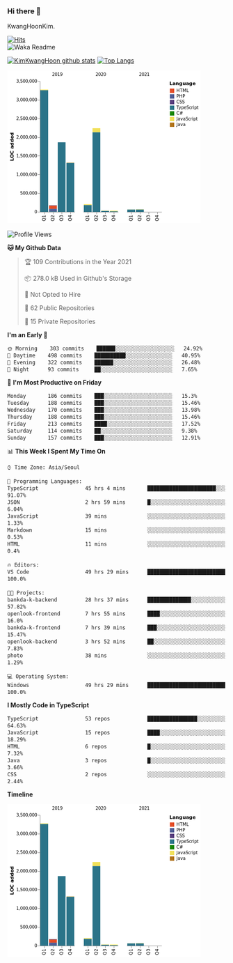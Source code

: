 ### Hi there 👋

KwangHoonKim.

[![Hits](https://hits.seeyoufarm.com/api/count/incr/badge.svg?url=https%3A%2F%2Fgithub.com%2Frhkdgns95)](https://hits.seeyoufarm.com)  
![Waka Readme](https://github.com/rhkdgns95/rhkdgns95/workflows/Waka%20Readme/badge.svg)

[![KimKwangHoon github stats](https://github-readme-stats.vercel.app/api?username=rhkdgns95&show_icons=true)](https://github.com/rhkdgns95/github-readme-stats)   [![Top Langs](https://github-readme-stats.vercel.app/api/top-langs/?username=rhkdgns95&layout=compact)](https://github.com/rhkdgns95/github-readme-stats)   


![Chart not found](https://raw.githubusercontent.com/rhkdgns95/rhkdgns95/master/charts/bar_graph.png) 



<!--START_SECTION:waka-->
![Profile Views](http://img.shields.io/badge/Profile%20Views-120-blue)

**🐱 My Github Data** 

> 🏆 109 Contributions in the Year 2021
 > 
> 📦 278.0 kB Used in Github's Storage 
 > 
> 🚫 Not Opted to Hire
 > 
> 📜 62 Public Repositories 
 > 
> 🔑 15 Private Repositories  
 > 
**I'm an Early 🐤** 

```text
🌞 Morning    303 commits    ██████░░░░░░░░░░░░░░░░░░░   24.92% 
🌆 Daytime    498 commits    ██████████░░░░░░░░░░░░░░░   40.95% 
🌃 Evening    322 commits    ██████░░░░░░░░░░░░░░░░░░░   26.48% 
🌙 Night      93 commits     ██░░░░░░░░░░░░░░░░░░░░░░░   7.65%

```
📅 **I'm Most Productive on Friday** 

```text
Monday       186 commits    ███░░░░░░░░░░░░░░░░░░░░░░   15.3% 
Tuesday      188 commits    ███░░░░░░░░░░░░░░░░░░░░░░   15.46% 
Wednesday    170 commits    ███░░░░░░░░░░░░░░░░░░░░░░   13.98% 
Thursday     188 commits    ███░░░░░░░░░░░░░░░░░░░░░░   15.46% 
Friday       213 commits    ████░░░░░░░░░░░░░░░░░░░░░   17.52% 
Saturday     114 commits    ██░░░░░░░░░░░░░░░░░░░░░░░   9.38% 
Sunday       157 commits    ███░░░░░░░░░░░░░░░░░░░░░░   12.91%

```


📊 **This Week I Spent My Time On** 

```text
⌚︎ Time Zone: Asia/Seoul

💬 Programming Languages: 
TypeScript               45 hrs 4 mins       ██████████████████████░░░   91.07% 
JSON                     2 hrs 59 mins       █░░░░░░░░░░░░░░░░░░░░░░░░   6.04% 
JavaScript               39 mins             ░░░░░░░░░░░░░░░░░░░░░░░░░   1.33% 
Markdown                 15 mins             ░░░░░░░░░░░░░░░░░░░░░░░░░   0.53% 
HTML                     11 mins             ░░░░░░░░░░░░░░░░░░░░░░░░░   0.4%

🔥 Editors: 
VS Code                  49 hrs 29 mins      █████████████████████████   100.0%

🐱‍💻 Projects: 
bankda-k-backend         28 hrs 37 mins      ██████████████░░░░░░░░░░░   57.82% 
openlook-frontend        7 hrs 55 mins       ████░░░░░░░░░░░░░░░░░░░░░   16.0% 
bankda-k-frontend        7 hrs 39 mins       ███░░░░░░░░░░░░░░░░░░░░░░   15.47% 
openlook-backend         3 hrs 52 mins       ██░░░░░░░░░░░░░░░░░░░░░░░   7.83% 
photo                    38 mins             ░░░░░░░░░░░░░░░░░░░░░░░░░   1.29%

💻 Operating System: 
Windows                  49 hrs 29 mins      █████████████████████████   100.0%

```

**I Mostly Code in TypeScript** 

```text
TypeScript               53 repos            ████████████████░░░░░░░░░   64.63% 
JavaScript               15 repos            ████░░░░░░░░░░░░░░░░░░░░░   18.29% 
HTML                     6 repos             █░░░░░░░░░░░░░░░░░░░░░░░░   7.32% 
Java                     3 repos             █░░░░░░░░░░░░░░░░░░░░░░░░   3.66% 
CSS                      2 repos             ░░░░░░░░░░░░░░░░░░░░░░░░░   2.44%

```


**Timeline**

![Chart not found](https://raw.githubusercontent.com/rhkdgns95/rhkdgns95/master/charts/bar_graph.png) 


<!--END_SECTION:waka-->
